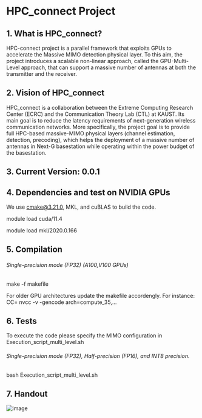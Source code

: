 # HPC_connect Project
## 1. What is HPC_connect?
HPC-connect project is a parallel framework that exploits GPUs to accelerate the Massive MIMO detection physical layer. 
To this aim, the project introduces a scalable non-linear approach, called the GPU-Multi-Level approach, that can support a massive number of antennas at both the transmitter and the receiver.    

## 2. Vision of HPC_connect
HPC_connect is a collaboration between the Extreme Computing Research Center (ECRC) and the Communication Theory Lab (CTL) at KAUST. Its main goal is to reduce the latency requirements of next-generation wireless communication networks. More specifically, the project goal is to provide full HPC-based massive-MIMO physical layers (channel estimation, detection, precoding), which helps the deployment of a massive number of antennas in Next-G basestation while operating within the power budget of the basestation.     

## 3. Current Version: 0.0.1

## 4. Dependencies  and test on NVIDIA GPUs
We use cmake@3.21.0, MKL, and cuBLAS to build the code. 

module load cuda/11.4 

module load mkl/2020.0.166

## 5. Compilation 
###### Single-precision mode (FP32) (A100,V100 GPUs)
make -f makefile

For older GPU architectures update the makefile accordengly. For instance: CC= nvcc -v -gencode arch=compute_35,... 

## 6. Tests
To execute the code please specify the MIMO configuration in Execution_script_multi_level.sh
###### Single-precision mode (FP32), Half-precision (FP16), and INT8 precision.
bash Execution_script_multi_level.sh 

## 7. Handout

![image](https://user-images.githubusercontent.com/27140713/201114953-9b7151f0-0673-4a65-b19a-bc53908906ac.png)

